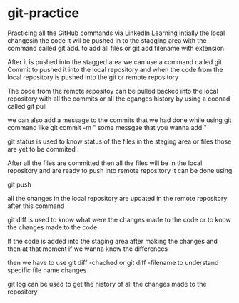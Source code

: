 # git-practice
Practicing all the GitHub commands via LinkedIn Learning 
intially the local changesin the code it wil be pushed in to the stagging area with the command called git add. to add all files or git add filename with extension 

After it is pushed into the stagged area we can use a command called git Commit to pushed it into the local repository and when the code from the 
local repository is pushed into the git or remote repository

The code from the remote repositoy can be pulled backed into the local repository with all the commits or all the cganges history by using a 
coonad called git pull 

we can also add a message to the commits that we had done while using git command like git commit -m " some messgae that you wanna add " 


git status is used to know status of the files in the staging area or files those are yet to be commited . 

After all the files are committed then all the files will be in the local repository and are ready to push into remote repository 
it can be done using 

git push 

all the changes in the local repository are updated in the remote repository after this command 

git diff is used to know what were the changes made to the code or to know the changes made to the code 

If the code is added into the staging area after making the changes and then at that moment if we wanna know the differences 

then we have to use git diff -chached or git diff -filename to understand specific file name changes 

git log can be used to get the history of all the changes made to the repository 


